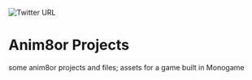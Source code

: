 ![Twitter URL](https://img.shields.io/twitter/url?style=social&url=https%3A%2F%2Ftwitter.com%2FAyokoAyotunde)

# Anim8or Projects

some anim8or projects and files; assets for a game built in Monogame
